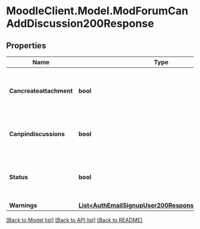 # MoodleClient.Model.ModForumCanAddDiscussion200Response

## Properties

Name | Type | Description | Notes
------------ | ------------- | ------------- | -------------
**Cancreateattachment** | **bool** | True if the user can add attachments, false otherwise. | [optional] [default to null]
**Canpindiscussions** | **bool** | True if the user can pin discussions, false otherwise. | [optional] [default to null]
**Status** | **bool** | True if the user can add discussions, false otherwise. | [default to null]
**Warnings** | [**List&lt;AuthEmailSignupUser200ResponseWarningsInner&gt;**](AuthEmailSignupUser200ResponseWarningsInner.md) |  | [optional] 

[[Back to Model list]](../README.md#documentation-for-models) [[Back to API list]](../README.md#documentation-for-api-endpoints) [[Back to README]](../README.md)

